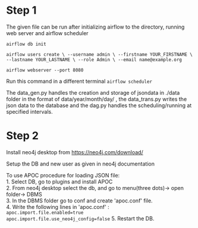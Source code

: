 # Step 1
The given file can be run after initializing airflow to the directory, running web server and airflow scheduler

`airflow db init`

`airflow users create \
 --username admin \
 --firstname YOUR_FIRSTNAME \
 --lastname YOUR_LASTNAME \
 --role Admin \
 --email name@example.org`

`airflow webserver --port 8080`

Run this command in a different terminal
`airflow scheduler`

The data_gen.py handles the creation and storage of jsondata in ./data folder in the format of data/year/month/day/ , the data_trans.py writes the json data to the database and the dag.py handles the scheduling/running at specified intervals.

# Step 2

Install neo4j desktop from https://neo4j.com/download/

Setup the DB and new user as given in neo4j documentation

To use APOC procedure for loading JSON file:\
	1. Select DB, go to plugins and install APOC\
	2. From neo4j desktop select the db, and go to menu(three dots)-> open folder-> DBMS\
	3. In the DBMS folder go to conf and create 'apoc.conf' file.\
	4. Write the following lines in 'apoc.conf' :\
	`apoc.import.file.enabled=true` \
	`apoc.import.file.use_neo4j_config=false`
	5. Restart the DB.
